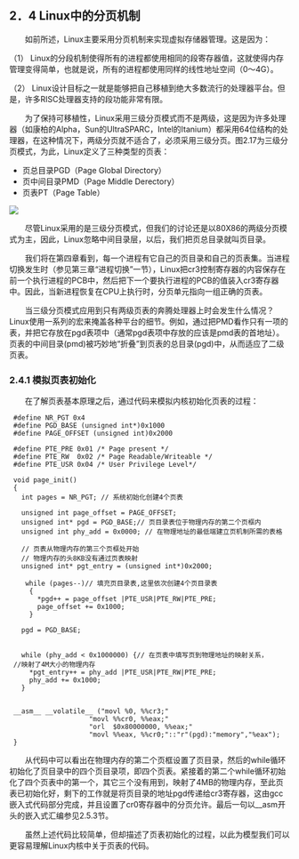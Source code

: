 ## **2．4  Linux中的分页机制**
 
&emsp;&emsp;如前所述，Linux主要采用分页机制来实现虚拟存储器管理。这是因为：

（1）	Linux的分段机制使得所有的进程都使用相同的段寄存器值，这就使得内存管理变得简单，也就是说，所有的进程都使用同样的线性地址空间（0～4G）。

（2）	Linux设计目标之一就是能够把自己移植到绝大多数流行的处理器平台。但是，许多RISC处理器支持的段功能非常有限。

&emsp;&emsp;为了保持可移植性，Linux采用三级分页模式而不是两级，这是因为许多处理器（如康柏的Alpha，Sun的UltraSPARC，Intel的Itanium）都采用64位结构的处理器，在这种情况下，两级分页就不适合了，必须采用三级分页。图2.17为三级分页模式，为此，Linux定义了三种类型的页表：

- 	页总目录PGD（Page Global Directory）
- 	页中间目录PMD（Page Middle Derectory）
- 	页表PT（Page Table）
             
![](http://i.imgur.com/ua66uMo.png)

&emsp;&emsp;尽管Linux采用的是三级分页模式，但我们的讨论还是以80X86的两级分页模式为主，因此，Linux忽略中间目录层，以后，我们把页总目录就叫页目录。

&emsp;&emsp;我们将在第四章看到，每一个进程有它自己的页目录和自己的页表集。当进程切换发生时（参见第三章“进程切换”一节），Linux把cr3控制寄存器的内容保存在前一个执行进程的PCB中，然后把下一个要执行进程的PCB的值装入cr3寄存器中。因此，当新进程恢复在CPU上执行时，分页单元指向一组正确的页表。

&emsp;&emsp;当三级分页模式应用到只有两级页表的奔腾处理器上时会发生什么情况？Linux使用一系列的宏来掩盖各种平台的细节。例如，通过把PMD看作只有一项的表，并把它存放在pgd表项中（通常pgd表项中存放的应该是pmd表的首地址）。页表的中间目录(pmd)被巧妙地“折叠”到页表的总目录(pgd)中，从而适应了二级页表。


### **2.4.1 模拟页表初始化**

&emsp;&emsp;在了解页表基本原理之后，通过代码来模拟内核初始化页表的过程：

     #define NR_PGT 0x4
     #define PGD_BASE (unsigned int*)0x1000
     #define PAGE_OFFSET (unsigned int)0x2000

     #define PTE_PRE 0x01 /* Page present */
     #define PTE_RW  0x02 /* Page Readable/Writeable */
     #define PTE_USR 0x04 /* User Privilege Level*/ 

     void page_init()
     {
       int pages = NR_PGT; // 系统初始化创建4个页表

       unsigned int page_offset = PAGE_OFFSET;
       unsigned int* pgd = PGD_BASE;// 页目录表位于物理内存的第二个页框内
       unsigned int phy_add = 0x0000; // 在物理地址的最低端建立页机制所需的表格

       // 页表从物理内存的第三个页框处开始
       // 物理内存的头8KB没有通过页表映射
       unsigned int* pgt_entry = (unsigned int*)0x2000;
  
        while (pages--)// 填充页目录表,这里依次创建4个页目录表
         {   
           *pgd++ = page_offset |PTE_USR|PTE_RW|PTE_PRE;
           page_offset += 0x1000;
         }   

       pgd = PGD_BASE;

  
       while (phy_add < 0x1000000) {// 在页表中填写页到物理地址的映射关系，
     //映射了4M大小的物理内存
         *pgt_entry++ = phy_add |PTE_USR|PTE_RW|PTE_PRE;
         phy_add += 0x1000;
       }

  
     __asm__ __volatile__ ("movl %0, %%cr3;"
                        "movl %%cr0, %%eax;"
                        "orl  $0x80000000, %%eax;"
                        "movl %%eax, %%cr0;"::"r"(pgd):"memory","%eax");
     }

&emsp;&emsp;从代码中可以看出在物理内存的第二个页框设置了页目录，然后的while循环初始化了页目录中的四个页目录项，即四个页表。紧接着的第二个while循环初始化了四个页表中的第一个，其它三个没有用到，映射了4MB的物理内存，至此页表已初始化好，剩下的工作就是将页目录的地址pgd传递给cr3寄存器，这由gcc嵌入式代码部分完成，并且设置了cr0寄存器中的分页允许。最后一句以__asm开头的嵌入式汇编参见2.5.3节。

&emsp;&emsp;虽然上述代码比较简单，但却描述了页表初始化的过程，以此为模型我们可以更容易理解Linux内核中关于页表的代码。

